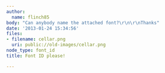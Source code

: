 ```yaml
---
author:
  name: flinch85
body: "Can anybody name the attached font?\r\n\r\nThanks"
date: '2013-01-24 15:34:56'
files:
- filename: cellar.png
  uri: public://old-images/cellar.png
node_type: font_id
title: Font ID please!

---
```

